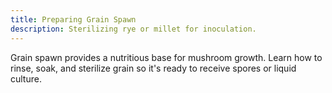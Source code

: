 ```yaml
---
title: Preparing Grain Spawn
description: Sterilizing rye or millet for inoculation.
---
```


Grain spawn provides a nutritious base for mushroom growth. Learn how to rinse, soak, and sterilize grain so it's ready to receive spores or liquid culture.
